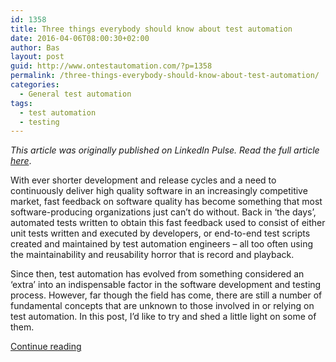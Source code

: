 ```yaml
---
id: 1358
title: Three things everybody should know about test automation
date: 2016-04-06T08:00:30+02:00
author: Bas
layout: post
guid: http://www.ontestautomation.com/?p=1358
permalink: /three-things-everybody-should-know-about-test-automation/
categories:
  - General test automation
tags:
  - test automation
  - testing
---
```

_This article was originally published on LinkedIn Pulse. Read the full article <a href="https://www.linkedin.com/pulse/three-things-everybody-should-know-test-automation-bas-dijkstra" target="_blank">here</a>_.

With ever shorter development and release cycles and a need to continuously deliver high quality software in an increasingly competitive market, fast feedback on software quality has become something that most software-producing organizations just can&#8217;t do without. Back in &#8216;the days&#8217;, automated tests written to obtain this fast feedback used to consist of either unit tests written and executed by developers, or end-to-end test scripts created and maintained by test automation engineers &#8211; all too often using the maintainability and reusability horror that is record and playback.

Since then, test automation has evolved from something considered an &#8216;extra&#8217; into an indispensable factor in the software development and testing process. However, far though the field has come, there are still a number of fundamental concepts that are unknown to those involved in or relying on test automation. In this post, I&#8217;d like to try and shed a little light on some of them.

<a href="https://www.linkedin.com/pulse/three-things-everybody-should-know-test-automation-bas-dijkstra" target="_blank">Continue reading</a>
